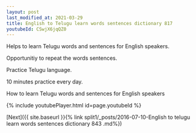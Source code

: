 ```yaml
---
layout: post
last_modified_at: 2021-03-29
title: English to Telugu learn words sentences dictionary 817 
youtubeId: CSwjX6jqQZ0
---
```

 
 
Helps to learn Telugu words and sentences for English speakers.

Opportunitiy to repeat the words sentences. 

Practice Telugu language. 
 
10 minutes practice every day. 
 
How to learn Telugu words and sentences for English speakers 
 
{% include youtubePlayer.html id=page.youtubeId %}
 
 
[Next]({{ site.baseurl }}{% link  split1/_posts/2016-07-10-English to telugu learn words sentences dictionary 843 .md%})
 
